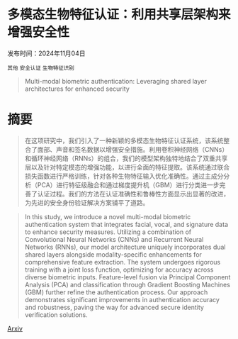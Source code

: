 # 多模态生物特征认证：利用共享层架构来增强安全性

发布时间：2024年11月04日

`其他` `安全认证` `生物特征识别`

> Multi-modal biometric authentication: Leveraging shared layer architectures for enhanced security

# 摘要

> 在这项研究中，我们引入了一种新颖的多模态生物特征认证系统，该系统整合了面部、声音和签名数据以增强安全措施。利用卷积神经网络（CNNs）和循环神经网络（RNNs）的组合，我们的模型架构独特地结合了双重共享层以及针对特定模态的增强功能，以进行全面的特征提取。该系统通过联合损失函数进行严格训练，针对各种生物特征输入优化准确性。通过主成分分析（PCA）进行特征级融合和通过梯度提升机（GBM）进行分类进一步完善了认证过程。我们的方法在认证准确性和鲁棒性方面显示出显著的改进，为先进的安全身份验证解决方案铺平了道路。

> In this study, we introduce a novel multi-modal biometric authentication system that integrates facial, vocal, and signature data to enhance security measures. Utilizing a combination of Convolutional Neural Networks (CNNs) and Recurrent Neural Networks (RNNs), our model architecture uniquely incorporates dual shared layers alongside modality-specific enhancements for comprehensive feature extraction. The system undergoes rigorous training with a joint loss function, optimizing for accuracy across diverse biometric inputs. Feature-level fusion via Principal Component Analysis (PCA) and classification through Gradient Boosting Machines (GBM) further refine the authentication process. Our approach demonstrates significant improvements in authentication accuracy and robustness, paving the way for advanced secure identity verification solutions.

[Arxiv](https://arxiv.org/abs/2411.02112)